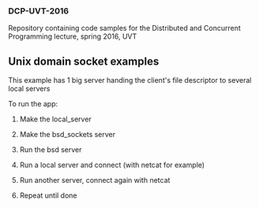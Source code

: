 ### DCP-UVT-2016

Repository containing code samples for the Distributed and Concurrent Programming lecture, spring 2016, UVT


## Unix domain socket examples

This example has 1 big server handing the client's file descriptor to several local servers

To run the app:

1. Make the local_server 

2. Make the bsd_sockets server

3. Run the bsd server

4. Run a local server and connect (with netcat <ip> <port> for example)

5. Run another server, connect again with netcat

6. Repeat until done
